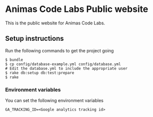 # Animas Code Labs Public website

This is the public website for Animas Code Labs.

## Setup instructions

Run the following  commands to get the project going

````shell
$ bundle
$ cp config/database-example.yml config/database.yml
# Edit the database.yml to include the appropriate user
$ rake db:setup db:test:prepare
$ rake
````

### Environment variables

You can set the following environment variables

    GA_TRACKING_ID=<Google analytics tracking id>
